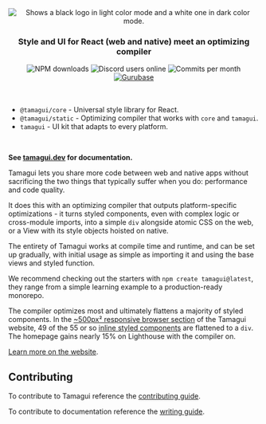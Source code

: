 <div align="center">
  <picture width="572px">
    <source media="(prefers-color-scheme: dark)" srcset="https://github.com/tamagui/tamagui/raw/master/code/tamagui.dev/public/logo-black.png">
    <source media="(prefers-color-scheme: light)" srcset="https://github.com/tamagui/tamagui/raw/master/code/tamagui.dev/public/logo-white.png">
    <img alt="Shows a black logo in light color mode and a white one in dark color mode." src="https://github.com/tamagui/tamagui/raw/master/code/tamagui.dev/public/logo-words.png">
  </picture>
</div>

<h3 align="center">
  Style and UI for React (web and native) meet an optimizing compiler
</h3>

<div align="center">
  <img alt="NPM downloads" src="https://img.shields.io/npm/dw/@tamagui/core?logo=npm&label=NPM%20downloads&cacheSeconds=3600"/>
  <img alt="Discord users online" src="https://img.shields.io/github/commit-activity/m/tamagui/tamagui?label=Commits&logo=git" />
  <img alt="Commits per month" src="https://img.shields.io/discord/909986013848412191?logo=discord&label=Discord&cacheSeconds=3600" />
  <a href="https://gurubase.io/g/tamagui">
    <img alt="Gurubase" src="https://img.shields.io/badge/Gurubase-Ask%20Tamagui%20Guru-006BFF" />
  </a>
</div>

<br />
<br />

- `@tamagui/core` - Universal style library for React.
- `@tamagui/static` - Optimizing compiler that works with `core` and `tamagui`.
- `tamagui` - UI kit that adapts to every platform.

<br />

**See [tamagui.dev](https://tamagui.dev) for documentation.**

Tamagui lets you share more code between web and native apps without sacrificing the two things that typically suffer when you do: performance and code quality.

It does this with an optimizing compiler that outputs platform-specific optimizations - it turns styled components, even with complex logic or cross-module imports, into a simple `div` alongside atomic CSS on the web, or a View with its style objects hoisted on native.

The entirety of Tamagui works at compile time and runtime, and can be set up gradually, with initial usage as simple as importing it and using the base views and styled function.

We recommend checking out the starters with `npm create tamagui@latest`, they range from a simple learning example to a production-ready monorepo.

The compiler optimizes most and ultimately flattens a majority of styled components. In the [~500px² responsive browser section](https://tamagui.dev) of the Tamagui website, 49 of the 55 or so [inline styled components](https://github.com/tamagui/tamagui/blob/master/code/tamagui.dev/components/HeroResponsive.tsx) are flattened to a `div`. The homepage gains nearly 15% on Lighthouse with the compiler on.

[Learn more on the website](https://tamagui.dev/docs/intro/introduction).


## Contributing

To contribute to Tamagui reference the [contributing guide](https://github.com/tamagui/tamagui/blob/master/CONTRIBUTING.md).

To contribute to documentation reference the [writing guide](https://github.com/tamagui/tamagui/blob/master/code/tamagui.dev/WRITING-GUIDE.md).
